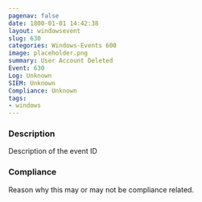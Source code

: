 ```yaml
---
pagenav: false
date: 1800-01-01 14:42:38
layout: windowsevent
slug: 630
categories: Windows-Events 600
image: placeholder.png
summary: User Account Deleted
Event: 630
Log: Unknown
SIEM: Unknown
Compliance: Unknown
tags:
- windows
---
```


### Description

Description of the event ID

### Compliance

Reason why this may or may not be compliance related.
